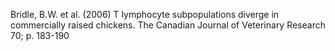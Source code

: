 Bridle, B.W. et al. (2006) T lymphocyte subpopulations diverge in commercially raised chickens. The Canadian Journal of Veterinary Research 70; p. 183-190